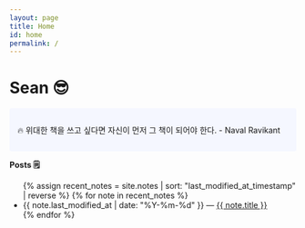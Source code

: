 ```yaml
---
layout: page
title: Home
id: home
permalink: /
---
```


# Sean 😎
<p style="padding: 2em 1em; background: #f5f7ff; border-radius: 4px;">
  🔥 위대한 책을 쓰고 싶다면 자신이 먼저 그 책이 되어야 한다. - Naval Ravikant
</p>

<strong>Posts 🗒️</strong>

<ul>
  {% assign recent_notes = site.notes | sort: "last_modified_at_timestamp" | reverse %}
  {% for note in recent_notes %}
    <li>
      {{ note.last_modified_at | date: "%Y-%m-%d" }} — <a class="internal-link" href="{{ note.url }}">{{ note.title }}</a>
    </li>
  {% endfor %}
</ul>

<style>
  .wrapper {
    max-width: 46em;
  }
</style>


